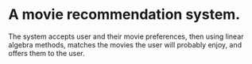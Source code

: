 # A movie recommendation system.
The system accepts user and their movie preferences, then using linear algebra methods, matches the movies the user will probably enjoy, and offers them to the user.
